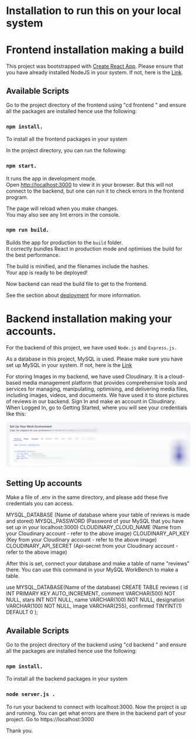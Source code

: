 # Installation to run this on your local system


# Frontend installation making a build
This project was bootstrapped with [Create React App](https://github.com/facebook/create-react-app).
Please ensure that you have already installed NodeJS in your system. If not, here is the [Link](https://nodejs.org/en/download).

## Available Scripts

Go to the project directory of the frontend using "cd frontend " and ensure all the packages are installed hence use the following:
### `npm install.`
To install all the frontend packages in your system

In the project directory, you can run the following:
### `npm start.`

It runs the app in development mode.\
Open [http://localhost:3000](http://localhost:3000) to view it in your browser.
But this will not connect to the backend, but one can run it to check errors in the frontend program. 

The page will reload when you make changes.\
You may also see any lint errors in the console.

### `npm run build.`
Builds the app for production to the `build` folder.\
It correctly bundles React in production mode and optimises the build for the best performance.

The build is minified, and the filenames include the hashes.\
Your app is ready to be deployed!

Now backend can read the build file to get to the frontend. 

See the section about [deployment](https://facebook.github.io/create-react-app/docs/deployment) for more information.


# Backend installation making your accounts.

For the backend of this project, we have used `Node.js` and `Express.js.`

As a database in this project, MySQL is used. Please make sure you have set up MySQL in your system. If not, here is the [Link](https://dev.mysql.com/downloads/installer/)

For storing Images in my backend, we have used Cloudinary. It is a cloud-based media management platform that provides comprehensive tools and services for managing, manipulating, optimising, and delivering media files, including images, videos, and documents. We have used it to store pictures of reviews in our backend.
Sign In and make an account in Cloudinary. When Logged In, go to Getting Started, where you will see your credentials like this:

![My Image](./frontend/public/cloudi.jpg)

## Setting Up accounts
Make a file of .env in the same directory, and please add these five credentials you can access.

MYSQL_DATABASE (Name of database where your table of reviews is made and stored)
MYSQL_PASSWORD (Password of your MySQL that you have set up in your localhost:3000)
CLOUDINARY_CLOUD_NAME (Name from your Cloudinary account - refer to the above image)
CLOUDINARY_API_KEY (Key from your Cloudinary account - refer to the above image)
CLOUDINARY_API_SECRET (Api-secret from your Cloudinary account - refer to the above image)

After this is set, connect your database and make a table of name "reviews" there. 
You can use this command in your MySQL WorkBench to make a table. 

use MYSQL_DATABASE(Name of the database)
CREATE TABLE reviews (
  id INT PRIMARY KEY AUTO_INCREMENT,
  comment VARCHAR(500) NOT NULL,
  stars INT NOT NULL,
  name VARCHAR(100) NOT NULL,
  designation VARCHAR(100) NOT NULL,
  image VARCHAR(255),
  confirmed TINYINT(1) DEFAULT 0
);


## Available Scripts

Go to the project directory of the backend using "cd backend " and ensure all the packages are installed hence use the following:
### `npm install.`
To install all the backend packages in your system
### `node server.js .`
To run your backend to connect with localhost:3000. Now the project is up and running. You can get what errors are there in the backend part of your project.
Go to https://localhost:3000

Thank you.









